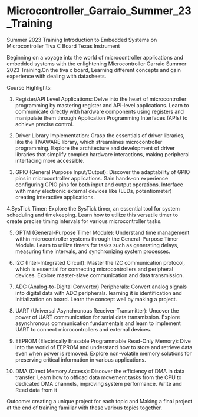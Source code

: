 # Microcontroller_Garraio_Summer_23_Training
Summer 2023 Training Introduction to Embedded Systems on Microcontroller Tiva C Board Texas Instrument 

Beginning on a voyage into the world of microcontroller applications and embedded systems with the enlightening Microcontroller Garraio Summer 2023 Training.On the tiva c board, Learning different concepts and gain experience with dealing with datasheets.


Course Highlights:

1. Register/API Level Applications:
Delve into the heart of microcontroller programming by mastering register and API-level applications. Learn to communicate directly with hardware components using registers and manipulate them through Application Programming Interfaces (APIs) to achieve precise control.

2. Driver Library Implementation:
Grasp the essentials of driver libraries, like the TIVAWARE library, which streamlines microcontroller programming. Explore the architecture and development of driver libraries that simplify complex hardware interactions, making peripheral interfacing more accessible.

3. GPIO (General Purpose Input/Output):
Discover the adaptability of GPIO pins in microcontroller applications. Gain hands-on experience configuring GPIO pins for both input and output operations. Interface with many electronic external devices like (LEDs, potentiometer) creating interactive applications.

4.SysTick Timer:
Explore the SysTick timer, an essential tool for system scheduling and timekeeping. Learn how to utilize this versatile timer to create precise timing intervals for various microcontroller tasks.

5. GPTM (General-Purpose Timer Module):
Understand time management within microcontroller systems through the General-Purpose Timer Module. Learn to utilize timers for tasks such as generating delays, measuring time intervals, and synchronizing system processes.

6. I2C (Inter-Integrated Circuit):
Master the I2C communication protocol, which is essential for connecting microcontrollers and peripheral devices. Explore master-slave communication and data transmission.

7. ADC (Analog-to-Digital Converter) Peripherals:
Convert analog signals into digital data with ADC peripherals. learning it is identification and Initialization on board. Learn the concept well by making a project. 

8. UART (Universal Asynchronous Receiver-Transmitter):
Uncover the power of UART communication for serial data transmission. Explore asynchronous communication fundamentals and learn to implement UART to connect microcontrollers and external devices.

9. EEPROM (Electrically Erasable Programmable Read-Only Memory):
Dive into the world of EEPROM and understand how to store and retrieve data even when power is removed. Explore non-volatile memory solutions for preserving critical information in various applications.

10. DMA (Direct Memory Access):
Discover the efficiency of DMA in data transfer. Learn how to offload data movement tasks from the CPU to dedicated DMA channels, improving system performance. Write and Read data from it

Outcome:
creating a unique project for each topic and Making a final project at the end of training familiar with these various topics together.
